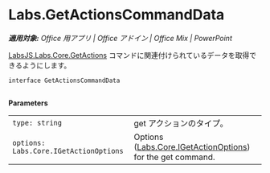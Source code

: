 
# <a name="labs.getactionscommanddata"></a>Labs.GetActionsCommandData

 _**適用対象:** Office 用アプリ | Office アドイン | Office Mix | PowerPoint_

[LabsJS.Labs.Core.GetActions](../../reference/office-mix/labsjs.labs.core.getactions.md) コマンドに関連付けられているデータを取得できるようにします。

```
interface GetActionsCommandData
```


## 

 **Parameters**


|||
|:-----|:-----|
| `type: string`|get アクションのタイプ。|
| `options: Labs.Core.IGetActionOptions`|Options ([Labs.Core.IGetActionOptions](../../reference/office-mix/labs.core.igetactionoptions.md)) for the get command.|
